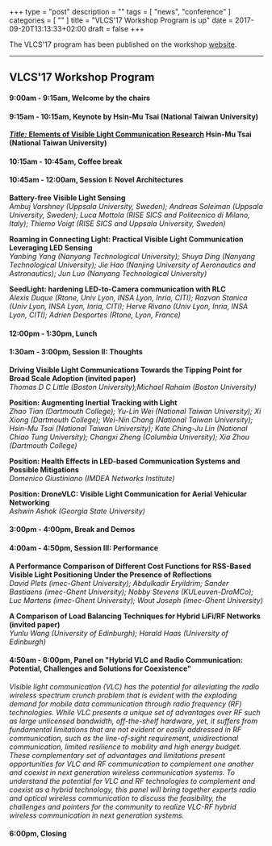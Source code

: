 +++
type = "post"
description = ""
tags = [
"news", "conference"
]
categories = [
""
]
title = "VLCS'17 Workshop Program is up"
date = 2017-09-20T13:13:33+02:00
draft = false
+++

The VLCS'17 program has been published on the workshop [website](http://vlcs17.winlab.rutgers.edu/program.html).<!--more-->


-------
## **VLCS'17 Workshop Program**

<h4>9:00am - 9:15am, Welcome by the chairs</h4>
<h4 class="page-header">9:15am - 10:15am, Keynote by Hsin-Mu Tsai (National Taiwan University)</h4>
<p><a href="#"><b><i>Title:</i> Elements of Visible Light Communication Research</b></a><b>  
Hsin-Mu Tsai (National Taiwan University)</b></p>
<h4>10:15am - 10:45am, Coffee break</h4>

<h4 class="page-header">10:45am - 12:00am, Session I: Novel Architectures</h4>

<p><b>Battery-free Visible Light Sensing </b><br>
<i>Ambuj Varshney (Uppsala University, Sweden); Andreas Soleiman (Uppsala University, Sweden); Luca Mottola (RISE SICS and Politecnico di Milano, Italy); Thiemo Voigt (RISE SICS and Uppsala University, Sweden)</i></p>

<p><b>Roaming in Connecting Light: Practical Visible Light Communication Leveraging LED Sensing </b><br>
<i>Yanbing Yang (Nanyang Technological University); Shuya Ding (Nanyang Technological University); Jie Hao (Nanjing University of Aeronautics and Astronautics); Jun Luo (Nanyang Technological University)</i></p>

<p><b>SeedLight: hardening LED-to-Camera communication with RLC </b><br>
<i>Alexis Duque (Rtone, Univ Lyon, INSA Lyon, Inria, CITI); Razvan Stanica (Univ Lyon, INSA Lyon, Inria, CITI); Herve Rivano (Univ Lyon, Inria, INSA Lyon, CITI); Adrien Desportes (Rtone, Lyon, France)</i></p>

<h4>12:00pm - 1:30pm, Lunch</h4>

<h4 class="page-header">1:30am - 3:00pm, Session II: Thoughts</h4>

<p><b>Driving Visible Light Communications Towards the Tipping Point for Broad Scale Adoption (invited paper) </b><br>
<i>Thomas D C Little (Boston University);Michael Rahaim (Boston University) </i></p>

<p><b>Position: Augmenting Inertial Tracking with Light </b><br>
<i>Zhao Tian (Dartmouth College); Yu-Lin Wei (National Taiwan University); Xi Xiong (Dartmouth College); Wei-Nin Chang (National Taiwan University); Hsin-Mu Tsai (National Taiwan University); Kate Ching-Ju Lin (National Chiao Tung University); Changxi Zheng (Columbia University); Xia Zhou (Dartmouth College) </i></p>

<p><b>Position: Health Effects in LED-based Communication Systems and Possible Mitigations</b><br>
<i>Domenico Giustiniano (IMDEA Networks Institute) </i></p>

<p><b>Position: DroneVLC: Visible Light Communication for Aerial Vehicular Networking</b><br>
<i>Ashwin Ashok (Georgia State University) </i></p>

<h4 class="page-header">3:00pm - 4:00pm, Break and Demos</h4>

<h4 class="page-header">4:00am - 4:50pm, Session III: Performance</h4>

<p><b>A Performance Comparison of Different Cost Functions for RSS-Based Visible Light Positioning Under the Presence of Reflections</b><br>
<i>David Plets (imec-Ghent University); Abdulkadir Eryildrim; Sander Bastiaens (imec-Ghent University); Nobby Stevens (KULeuven-DraMCo); Luc Martens (imec-Ghent University); Wout Joseph (imec-Ghent University) </i></p>

<p><b>A Comparison of Load Balancing Techniques for Hybrid LiFi/RF Networks (invited paper) </b><br>
<i>Yunlu Wang (University of Edinburgh); Harald Haas (University of Edinburgh) </i></p>

<h4 class="page-header">4:50am - 6:00pm, Panel on "Hybrid VLC and Radio Communication: Potential, Challenges and Solutions for Coexistence"</h4>

<!--<p><b> </b><br>-->
<i>Visible light communication (VLC) has the potential for alleviating the radio wireless spectrum crunch problem that is evident with the exploding demand for mobile data communication through radio frequency (RF) technologies. While VLC presents a unique set of advantages over RF such as large unlicensed bandwidth, off-the-shelf hardware, yet, it suffers from fundamental limitations that are not evident or easily addressed in RF communication, such as the line-of-sight requirement, unidirectional communication, limited resilience to mobility and high energy budget. These complementary set of advantages and limitations present opportunities for VLC and RF communication to complement one another and coexist in next generation wireless communication systems. To understand the potential for VLC and RF technologies to complement and coexist as a hybrid technology, this panel will bring together experts radio and optical wireless communication to discuss the feasibility, the challenges and pointers for the community to realize VLC-RF hybrid wireless communication in next generation systems.</i><p></p>

<h4 class="page-header">6:00pm, Closing</h4>
</b>
